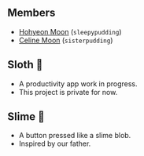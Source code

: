 ## Members

- [Hohyeon Moon](https://www.hohyeonmoon.com) (`sleepypudding`)
- [Celine Moon](https://lookdeceline.github.io) (`sisterpudding`)

## Sloth 🦥

- A productivity app work in progress.
- This project is private for now.

## Slime 🫠

- A button pressed like a slime blob.
- Inspired by our father.
